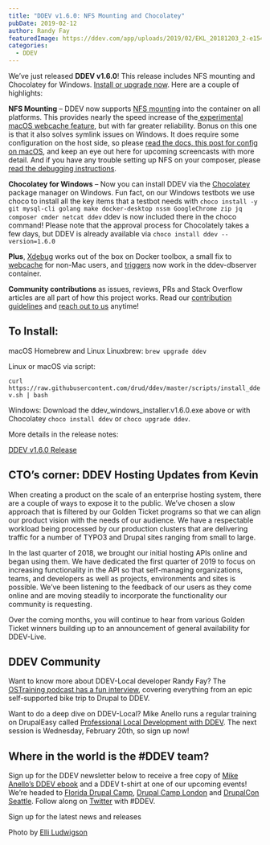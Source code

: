 ```yaml
---
title: "DDEV v1.6.0: NFS Mounting and Chocolatey"
pubDate: 2019-02-12
author: Randy Fay
featuredImage: https://ddev.com/app/uploads/2019/02/EKL_20181203_2-e1549995318578.jpg
categories:
  - DDEV
---
```


We’ve just released **DDEV v1.6.0**! This release includes NFS mounting and Chocolatey for Windows. [Install or upgrade now](https://github.com/drud/ddev/releases). Here are a couple of highlights:

**NFS Mounting** – DDEV now supports [NFS mounting](https://github.com/drud/ddev/pull/1396) into the container on all platforms. This provides nearly the speed increase of the[ experimental macOS webcache feature](https://ddev.com/ddev-local/ddev-locals-new-webcache-feature/), but with far greater reliability. Bonus on this one is that it also solves symlink issues on Windows. It does require some configuration on the host side, so please [read the docs, ](https://ddev.readthedocs.io/en/latest/users/performance/#using-nfs-to-mount-the-project-into-the-container) [this post for config on macOS](https://ddev.com/ddev-local/ddev-local-nfs-mounting-setup-macos/), and keep an eye out here for upcoming screencasts with more detail. And if you have any trouble setting up NFS on your composer, please [read the debugging instructions](https://ddev.readthedocs.io/en/latest/users/performance/#debugging-ddev-start-failures-with-nfs%5Fmount%5Fenabled-true).

**Chocolatey for Windows** – Now you can install DDEV via the [Chocolatey](https://chocolatey.org/) package manager on Windows. Fun fact, on our Windows testbots we use choco to install all the key items that a testbot needs with `choco install -y git mysql-cli golang make docker-desktop nssm GoogleChrome zip jq composer cmder netcat ddev` ddev is now included there in the choco command! Please note that the approval process for Chocolately takes a few days, but DDEV is already available via `choco install ddev --version=1.6.0`

**Plus**, [Xdebug](https://github.com/drud/ddev/pull/1391) works out of the box on Docker toolbox, a small fix to [webcache](https://github.com/drud/ddev/pull/1390) for non-Mac users, and [triggers](https://github.com/drud/ddev/pull/1399) now work in the ddev-dbserver container.

**Community contributions** as issues, reviews, PRs and Stack Overflow articles are all part of how this project works. Read our [contribution guidelines](https://github.com/drud/ddev/blob/master/CONTRIBUTING.md) and [reach out to us](https://ddev.readthedocs.io/en/stable/#support) anytime!

## To Install:

macOS Homebrew and Linux Linuxbrew: `brew upgrade ddev`

Linux or macOS via script:

`curl https://raw.githubusercontent.com/drud/ddev/master/scripts/install_ddev.sh | bash`

Windows: Download the ddev_windows_installer.v1.6.0.exe above or with Chocolatey `choco install ddev` or `choco upgrade ddev`.

More details in the release notes:

[DDEV v1.6.0 Release](https://github.com/drud/ddev/releases/tag/v1.6.0)

## CTO’s corner: DDEV Hosting Updates from Kevin

When creating a product on the scale of an enterprise hosting system, there are a couple of ways to expose it to the public. We’ve chosen a slow approach that is filtered by our Golden Ticket programs so that we can align our product vision with the needs of our audience. We have a respectable workload being processed by our production clusters that are delivering traffic for a number of TYPO3 and Drupal sites ranging from small to large.

In the last quarter of 2018, we brought our initial hosting APIs online and began using them. We have dedicated the first quarter of 2019 to focus on increasing functionality in the API so that self-managing organizations, teams, and developers as well as projects, environments and sites is possible. We’ve been listening to the feedback of our users as they come online and are moving steadily to incorporate the functionality our community is requesting.

Over the coming months, you will continue to hear from various Golden Ticket winners building up to an announcement of general availability for DDEV-Live.

## DDEV Community

Want to know more about DDEV-Local developer Randy Fay? The [OSTraining podcast has a fun interview](https://www.ostraining.com/blog/podcasting/randy-ddev/), covering everything from an epic self-supported bike trip to Drupal to DDEV.

Want to do a deep dive on DDEV-Local? Mike Anello runs a regular training on DrupalEasy called [Professional Local Development with DDEV](https://www.drupaleasy.com/ddev). The next session is Wednesday, February 20th, so sign up now!

## Where in the world is the #DDEV team?

Sign up for the DDEV newsletter below to receive a free copy of [Mike Anello’s DDEV ebook](https://www.amazon.com/Local-Development-Explained-Step-Step/dp/1731048858/ref=tmm%5Fpap%5Fswatch%5F0) and a DDEV t-shirt at one of our upcoming events! We’re headed to [Florida Drupal Camp](https://www.fldrupal.camp/), [Drupal Camp London](http://drupalcamp.london) and [DrupalCon Seattle](https://events.drupal.org/seattle2019). Follow along on [Twitter](https://twitter.com/drud) with #DDEV.

Sign up for the latest news and releases

Photo by [Elli Ludwigson](https://ddev.com/author/elli/)
